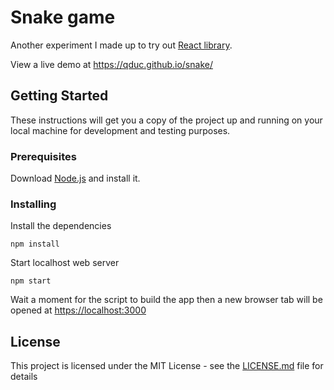 # Snake game

Another experiment I made up to try out [React library](https://facebook.github.io/react/).

View a live demo at <https://qduc.github.io/snake/>

## Getting Started

These instructions will get you a copy of the project up and running on your local machine for development and testing purposes.

### Prerequisites

Download [Node.js](https://nodejs.org) and install it.

### Installing

Install the dependencies

```
npm install
```

Start localhost web server

```
npm start
```

Wait a moment for the script to build the app then a new browser tab will be opened at <https://localhost:3000>

## License

This project is licensed under the MIT License - see the [LICENSE.md](LICENSE.md) file for details
